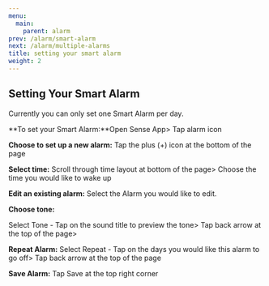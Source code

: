```yaml
---
menu:
  main:
    parent: alarm
prev: /alarm/smart-alarm
next: /alarm/multiple-alarms
title: setting your smart alarm
weight: 2
---
```


## Setting Your Smart Alarm

Currently you can only set one Smart Alarm per day.


**To set your Smart Alarm:**Open Sense App> Tap alarm icon


**Choose to set up a new alarm:** Tap the plus (+) icon at the bottom of the page


**Select time:** Scroll through time layout at bottom of the page> Choose the time you would like to wake up


**Edit an existing alarm:** Select the Alarm you would like to edit.


**Choose tone:** 

Select Tone - Tap on the sound title to preview the tone> Tap back arrow at the top of the page> 


**Repeat Alarm:** Select Repeat - Tap on the days you would like this alarm to go off> Tap back arrow at the top of the page


**Save Alarm:** Tap Save at the top right corner


